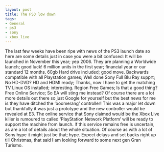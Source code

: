 ```yaml
---
layout: post
title: The PS3 low down
tags:
- General
- ps3
- sony
- xbox_live
---
```

The last few weeks have been ripe with news of the PS3 launch date so here are some details just in case you were a bit confused:
It will be launched in November this year; yep 2006.
They are planning a Worldwide launch; good luck!
6 million units in the first year; financial year or our standard 12 months.
60gb Hard drive included; good move.
Backwards compatible with all Playstation games; Well done Sony
Full Blu Ray supprt; No HD-DVD?
HD and HDMI ready; Thanks, now I have to get the matching TV
Linux OS installed; interesting.
Region Free Games; Is that a good thing?
Free Online Service; So EA will sting me instead?
Of course there are a lot more details out there so just Google for yourself but the best news for me is they have ditched the ‘boomerang’ controller!
This was a major let down but thankfully it was just a prototype and the new controller would be revealed at E3.
The online service that Sony claimed would be the Xbox Live killer is rumoured to called ‘PlayStation Network Platform’ will be ready to support the machine from launch. If this service remains free is uncertain, as are a lot of details about the whole situation.
Of course as with a lot of Sony hype it might just be that; hype. Expect delays and set backs right up till Christmas, that said I am looking forward to some next gen Gran Turismo.
